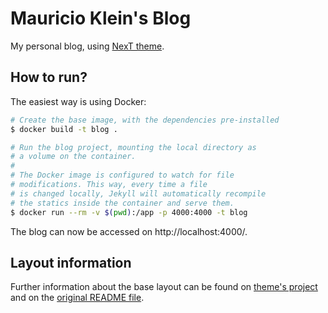 # Mauricio Klein's Blog

My personal blog, using [NexT theme][next-github].


## How to run?

The easiest way is using Docker:

```bash
# Create the base image, with the dependencies pre-installed
$ docker build -t blog .

# Run the blog project, mounting the local directory as
# a volume on the container.
#
# The Docker image is configured to watch for file
# modifications. This way, every time a file
# is changed locally, Jekyll will automatically recompile
# the statics inside the container and serve them.
$ docker run --rm -v $(pwd):/app -p 4000:4000 -t blog
```

The blog can now be accessed on http://localhost:4000/.

## Layout information

Further information about the base layout can be found on [theme's project][next-github] and
on the [original README file][original-readme].

[next-github]: https://github.com/simpleyyt/jekyll-theme-next
[original-readme]: README.orig.md
